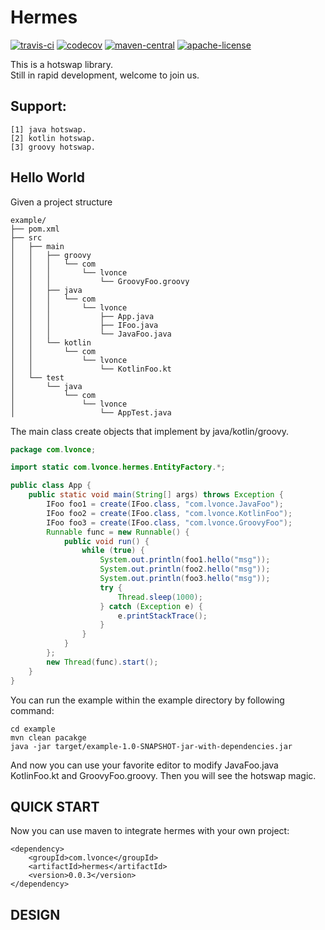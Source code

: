 # Hermes
[![travis-ci](https://www.travis-ci.org/thegenius/hermes.svg?branch=master)](https://travis-ci.org/thegenius/hermes)
[![codecov](https://codecov.io/gh/thegenius/hermes/branch/master/graph/badge.svg)](https://codecov.io/gh/thegenius/hermes)
[![maven-central](https://img.shields.io/badge/maven-0.0.3-green.svg)](http://search.maven.org/#search%7Cga%7C1%7Chera)
[![apache-license](https://img.shields.io/badge/license-Apache--2.0-green.svg)](https://www.apache.org/licenses/LICENSE-2.0)  

This is a hotswap library.  
Still in rapid development, welcome to join us.

## Support:  
	[1] java hotswap.  
	[2] kotlin hotswap.  
	[3] groovy hotswap.  

## Hello World
Given a project structure  
```
example/
├── pom.xml
├── src
│   ├── main
│   │   ├── groovy
│   │   │   └── com
│   │   │       └── lvonce
│   │   │           └── GroovyFoo.groovy
│   │   ├── java
│   │   │   └── com
│   │   │       └── lvonce
│   │   │           ├── App.java
│   │   │           ├── IFoo.java
│   │   │           └── JavaFoo.java
│   │   └── kotlin
│   │       └── com
│   │           └── lvonce
│   │               └── KotlinFoo.kt
│   └── test
│       └── java
│           └── com
│               └── lvonce
│                   └── AppTest.java

```
  
The main class create objects that implement by java/kotlin/groovy.
```java
package com.lvonce;

import static com.lvonce.hermes.EntityFactory.*;

public class App {
    public static void main(String[] args) throws Exception {
		IFoo foo1 = create(IFoo.class, "com.lvonce.JavaFoo");
		IFoo foo2 = create(IFoo.class, "com.lvonce.KotlinFoo");
		IFoo foo3 = create(IFoo.class, "com.lvonce.GroovyFoo");
		Runnable func = new Runnable() {
			public void run() {
				while (true) {
					System.out.println(foo1.hello("msg"));
					System.out.println(foo2.hello("msg"));
					System.out.println(foo3.hello("msg"));
					try {
						Thread.sleep(1000);
					} catch (Exception e) {
						e.printStackTrace();
					}
				}
			}	
		};
		new Thread(func).start();
    }
}

```

You can run the example within the example directory by following command:
```
cd example
mvn clean pacakge
java -jar target/example-1.0-SNAPSHOT-jar-with-dependencies.jar
```
And now you can use your favorite editor to modify JavaFoo.java KotlinFoo.kt and GroovyFoo.groovy.
Then you will see the hotswap magic.

## QUICK START
Now you can use maven to integrate hermes with your own project:

```
<dependency>
	<groupId>com.lvonce</groupId>
	<artifactId>hermes</artifactId>
	<version>0.0.3</version>
</dependency>
```

## DESIGN


